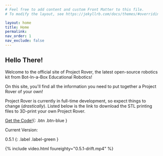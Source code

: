 ```yaml
---
# Feel free to add content and custom Front Matter to this file.
# To modify the layout, see https://jekyllrb.com/docs/themes/#overriding-theme-defaults

layout: home
title: Home
permalink: 
nav_order: 1
nav_exclude: false
---
```

## Hello There!

Welcome to the official site of Project Rover, the latest open-source robotics kit from Bot-In-a-Box Educational Robotics!

On this site, you'll find all the information you need to put together a Project Rover of your own!

Project Rover is currently in full-time development, so expect things to change (*drastically*). Listed below is the link to download the STL printing files to 3D-print your own Project Rover.

[Get the Code!](https://github.com/botinaboxer/project-rover){: .btn .btn-blue }


Current Version:

0.5.1
{: .label .label-green }

{% include video.html foureighty="0.5.1-drift.mp4" %}